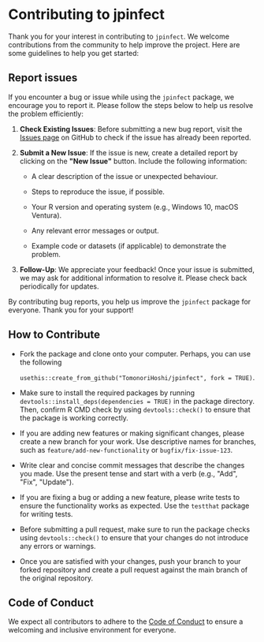 # Contributing to jpinfect

Thank you for your interest in contributing to `jpinfect`. We welcome contributions from the community to help improve the project. Here are some guidelines to help you get started:

## Report issues

If you encounter a bug or issue while using the `jpinfect` package, we encourage you to report it. Please follow the steps below to help us resolve the problem efficiently:

1.  **Check Existing Issues**: Before submitting a new bug report, visit the [Issues page]((https://github.com/TomonoriHoshi/jpinfect/issues)) on GitHub to check if the issue has already been reported.

2.  **Submit a New Issue**: If the issue is new, create a detailed report by clicking on the **"New Issue"** button. Include the following information:

    -   A clear description of the issue or unexpected behaviour.

    -   Steps to reproduce the issue, if possible.

    -   Your R version and operating system (e.g., Windows 10, macOS Ventura).

    -   Any relevant error messages or output.

    -   Example code or datasets (if applicable) to demonstrate the problem.

3.  **Follow-Up**: We appreciate your feedback! Once your issue is submitted, we may ask for additional information to resolve it. Please check back periodically for updates.

By contributing bug reports, you help us improve the `jpinfect` package for everyone. Thank you for your support!


## How to Contribute

-   Fork the package and clone onto your computer. Perhaps, you can use the following

    `usethis::create_from_github("TomonoriHoshi/jpinfect", fork = TRUE)`.

-   Make sure to install the required packages by running `devtools::install_deps(dependencies = TRUE)` in the package directory. Then, confirm R CMD check by using `devtools::check()` to ensure that the package is working correctly.

-   If you are adding new features or making significant changes, please create a new branch for your work. Use descriptive names for branches, such as `feature/add-new-functionality` or `bugfix/fix-issue-123`.

-   Write clear and concise commit messages that describe the changes you made. Use the present tense and start with a verb (e.g., "Add", "Fix", "Update").

-   If you are fixing a bug or adding a new feature, please write tests to ensure the functionality works as expected. Use the `testthat` package for writing tests.

-   Before submitting a pull request, make sure to run the package checks using `devtools::check()` to ensure that your changes do not introduce any errors or warnings.

-   Once you are satisfied with your changes, push your branch to your forked repository and create a pull request against the main branch of the original repository.


## Code of Conduct

We expect all contributors to adhere to the [Code of Conduct](CODE_OF_CONDUCT.md) to ensure a welcoming and inclusive environment for everyone.
